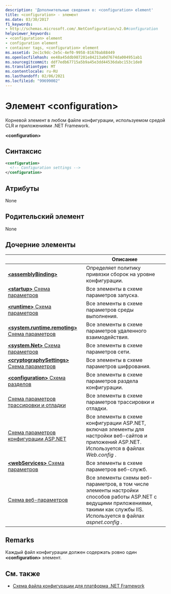 ```yaml
---
description: 'Дополнительные сведения о: <configuration> element'
title: <configuration> - элемент
ms.date: 03/30/2017
f1_keywords:
- http://schemas.microsoft.com/.NetConfiguration/v2.0#configuration
helpviewer_keywords:
- <configuration> element
- configuration element
- container tags, <configuration> element
ms.assetid: 2ec1c9dc-2e5c-4ef0-9958-81670ab88449
ms.openlocfilehash: ee48a45ddb987201e84213a0d7674da004951ab1
ms.sourcegitcommit: ddf7edb67715a5b9a45e3dd44536dabc153c1de0
ms.translationtype: MT
ms.contentlocale: ru-RU
ms.lasthandoff: 02/06/2021
ms.locfileid: "99699002"
---
```

# <a name="configuration-element"></a>Элемент \<configuration>

Корневой элемент в любом файле конфигурации, используемом средой CLR и приложениями .NET Framework.

**\<configuration>**

## <a name="syntax"></a>Синтаксис

```xml
<configuration>
  <!-- Configuration settings -->
</configuration>
```

## <a name="attributes"></a>Атрибуты

None

## <a name="parent-element"></a>Родительский элемент

None

## <a name="child-elements"></a>Дочерние элементы

|     | Описание |
| --- | ----------- |
| [**\<assemblyBinding>**](assemblybinding-element-for-configuration.md) | Определяет политику привязки сборок на уровне конфигурации.|
| [**\<startup>** Схема параметров](./startup/index.md) | Все элементы в схеме параметров запуска. |
| [**\<runtime>** Схема параметров](./runtime/index.md) | Все элементы в схеме параметров среды выполнения. |
| [**\<system.runtime.remoting>** Схема параметров](/previous-versions/dotnet/netframework-4.0/z415cf9a(v=vs.100)) | Все элементы в схеме параметров удаленного взаимодействия. |
| [**\<system.Net>** Схема параметров](./network/index.md) | Все элементы в схеме параметров сети. |
| [**\<cryptographySettings>** Схема параметров](./cryptography/index.md) | Все элементы в схеме параметров шифрования. |
| [**\<configuration>** Схема разделов](configuration-sections-schema.md) | Все элементы в схеме параметров раздела конфигурации. |
| [Схема параметров трассировки и отладки](./trace-debug/index.md) | Все элементы в схеме параметров трассировки и отладки. |
| [Схема параметров конфигурации ASP.NET](/previous-versions/dotnet/netframework-4.0/b5ysx397(v=vs.100)) | Все элементы в схеме конфигурации ASP.NET, включая элементы для настройки веб-сайтов и приложений ASP.NET. Используется в файлах *Web.config* . |
| [**\<webServices>** Схема параметров](/previous-versions/dotnet/netframework-4.0/cctwteet(v=vs.100)) | Все элементы в схеме параметров веб-служб. |
| [Схема веб-параметров](./web/index.md) | Все элементы схемы веб-параметров, в том числе элементы настройки способов работы ASP.NET с ведущими приложениями, такими как службы IIS. Используется в файлах *aspnet.config* . |

## <a name="remarks"></a>Remarks

Каждый файл конфигурации должен содержать ровно один **\<configuration>** элемент.

## <a name="see-also"></a>См. также

- [Схема файла конфигурации для платформа .NET Framework](index.md)
